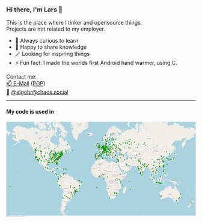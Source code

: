 ### Hi there, I'm Lars 👋

<!--
**elgohr/elgohr** is a ✨ _special_ ✨ repository because its `README.md` (this file) appears on your GitHub profile.
-->

This is the place where I tinker and opensource things.  
Projects are not related to my employer.

- 🔭 Always curious to learn
- 🌱 Happy to share knowledge
- 🪄 Looking for inspiring things
- ⚡ Fun fact: I made the worlds first Android hand warmer, using C.

Contact me:  
[📫 E-Mail](mailto:lars@gohr.digital) ([PGP](email.pgp))   
🐘 [@elgohr@chaos.social](https://chaos.social/@elgohr)

<hr/>

#### My code is used in

![Map with global usage](https://raw.githubusercontent.com/elgohr/github-globe/main/global_usage.svg)
